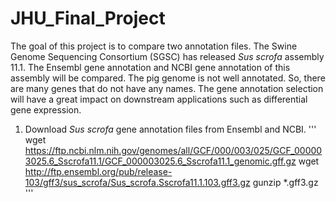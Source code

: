 # JHU_Final_Project
The goal of this project is to compare two annotation files.  The Swine Genome Sequencing Consortium (SGSC) has released *Sus scrofa* assembly 11.1.  The Ensembl gene annotation and NCBI gene annotation of this assembly will be compared.  The pig genome is not well annotated.  So, there are many genes that do not have any names.  The gene annotation selection will have a great impact on downstream applications such as differential gene expression.

1. Download *Sus scrofa* gene annotation files from Ensembl and NCBI.
'''
wget https://ftp.ncbi.nlm.nih.gov/genomes/all/GCF/000/003/025/GCF_000003025.6_Sscrofa11.1/GCF_000003025.6_Sscrofa11.1_genomic.gff.gz
wget http://ftp.ensembl.org/pub/release-103/gff3/sus_scrofa/Sus_scrofa.Sscrofa11.1.103.gff3.gz
gunzip *.gff3.gz
'''
